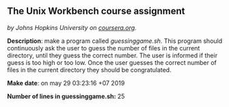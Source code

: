 ## The Unix Workbench course assignment
*by Johns Hopkins University on [coursera.org](https://www.coursera.org/).*

**Description**: make a program called *guessinggame.sh*. This program should continuously ask the user to guess the number of files in the current directory, until they guess the correct number. The user is informed if their guess is too high or too low. Once the user guesses the correct number of files in the current directory they should be congratulated.

**Make date**: on may 29 03:23:16 +07 2019

**Number of lines in guessinggame.sh:** 25
